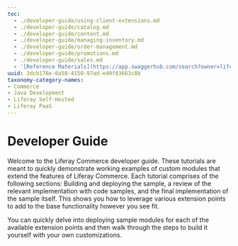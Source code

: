 ```yaml
---
toc:
  - ./developer-guide/using-client-extensions.md
  - ./developer-guide/catalog.md
  - ./developer-guide/content.md
  - ./developer-guide/managing-inventory.md
  - ./developer-guide/order-management.md
  - ./developer-guide/promotions.md
  - ./developer-guide/sales.md
  - '[Reference Materials](https://app.swaggerhub.com/search?owner=liferayinc&query=%20commerce)'
uuid: 3dcb176e-6a50-4150-97ad-e40f83663c8b
taxonomy-category-names:
- Commerce
- Java Development
- Liferay Self-Hosted
- Liferay PaaS
---
```

# Developer Guide

Welcome to the Liferay Commerce developer guide. These tutorials are meant to quickly demonstrate working examples of custom modules that extend the features of Liferay Commerce. Each tutorial comprises of the following sections: Building and deploying the sample, a review of the relevant implementation with code samples, and the final implementation of the sample itself. This shows you how to leverage various extension points to add to the base functionality however you see fit.

You can quickly delve into deploying sample modules for each of the available extension points and then walk through the steps to build it yourself with your own customizations.
